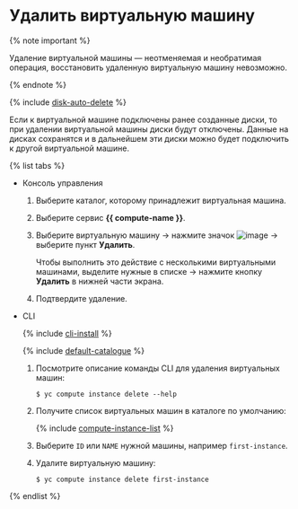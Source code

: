 # Удалить виртуальную машину

{% note important %}

Удаление виртуальной машины — неотменяемая и необратимая операция, восстановить удаленную виртуальную машину невозможно.

{% endnote %}

{% include [disk-auto-delete](../../_includes_service/disk-auto-delete.md) %}

Если к виртуальной машине подключены ранее созданные диски, то при удалении виртуальной машины диски будут отключены. Данные на дисках сохранятся и в дальнейшем эти диски можно будет подключить к другой виртуальной машине.

{% list tabs %}

- Консоль управления
  
  1. Выберите каталог, которому принадлежит виртуальная машина.
  1. Выберите сервис **{{ compute-name }}**.
  1. Выберите виртуальную машину → нажмите значок ![image](../../../_assets/dots.svg) → выберите пункт **Удалить**.
  
      Чтобы выполнить это действие с несколькими виртуальными машинами, выделите нужные в списке → нажмите кнопку **Удалить** в нижней части экрана.
  
  1. Подтвердите удаление.
  
- CLI
  
  {% include [cli-install](../../../_includes/cli-install.md) %}
  
  {% include [default-catalogue](../../../_includes/default-catalogue.md) %}
  
  1. Посмотрите описание команды CLI для удаления виртуальных машин:
  
      ```
      $ yc compute instance delete --help
      ```
  
  1. Получите список виртуальных машин в каталоге по умолчанию:
  
      {% include [compute-instance-list](../../_includes_service/compute-instance-list.md) %}
  
  1. Выберите `ID` или `NAME` нужной машины, например `first-instance`.
  1. Удалите виртуальную машину:
  
      ```
      $ yc compute instance delete first-instance
      ```
  
{% endlist %}
